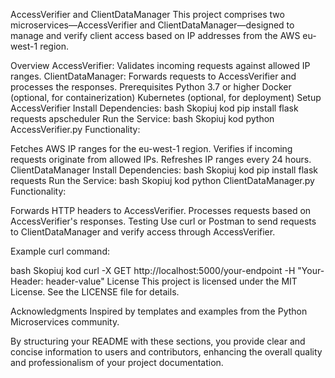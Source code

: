 AccessVerifier and ClientDataManager
This project comprises two microservices—AccessVerifier and ClientDataManager—designed to manage and verify client access based on IP addresses from the AWS eu-west-1 region.

Overview
AccessVerifier: Validates incoming requests against allowed IP ranges.
ClientDataManager: Forwards requests to AccessVerifier and processes the responses.
Prerequisites
Python 3.7 or higher
Docker (optional, for containerization)
Kubernetes (optional, for deployment)
Setup
AccessVerifier
Install Dependencies:
bash
Skopiuj kod
pip install flask requests apscheduler
Run the Service:
bash
Skopiuj kod
python AccessVerifier.py
Functionality:

Fetches AWS IP ranges for the eu-west-1 region.
Verifies if incoming requests originate from allowed IPs.
Refreshes IP ranges every 24 hours.
ClientDataManager
Install Dependencies:
bash
Skopiuj kod
pip install flask requests
Run the Service:
bash
Skopiuj kod
python ClientDataManager.py
Functionality:

Forwards HTTP headers to AccessVerifier.
Processes requests based on AccessVerifier's responses.
Testing
Use curl or Postman to send requests to ClientDataManager and verify access through AccessVerifier.

Example curl command:

bash
Skopiuj kod
curl -X GET http://localhost:5000/your-endpoint -H "Your-Header: header-value"
License
This project is licensed under the MIT License. See the LICENSE file for details.

Acknowledgments
Inspired by templates and examples from the Python Microservices community.

By structuring your README with these sections, you provide clear and concise information to users and contributors, enhancing the overall quality and professionalism of your project documentation.